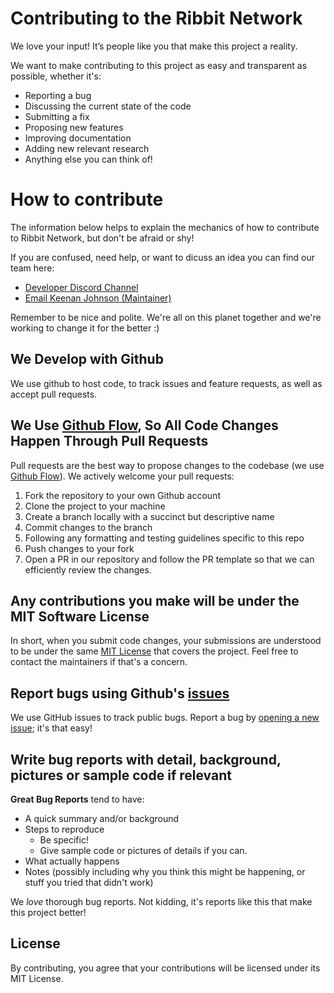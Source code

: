 # Contributing to the Ribbit Network
We love your input! It’s people like you that make this project a reality.

We want to make contributing to this project as easy and transparent as possible, whether it's:

- Reporting a bug
- Discussing the current state of the code
- Submitting a fix
- Proposing new features
- Improving documentation
- Adding new relevant research
- Anything else you can think of!

# How to contribute

The information below helps to explain the mechanics of how to contribute to Ribbit Network, but don't be afraid or shy!

If you are confused, need help, or want to dicuss an idea you can find our team here:

* [Developer Discord Channel](https://discord.gg/vq8PkDb2TC)
* [Email Keenan Johnson (Maintainer)](mailto:keenan.johnson@gmail.com)

Remember to be nice and polite. We're all on this planet together and we're working to change it for the better :)

## We Develop with Github
We use github to host code, to track issues and feature requests, as well as accept pull requests.

## We Use [Github Flow](https://guides.github.com/introduction/flow/index.html), So All Code Changes Happen Through Pull Requests
Pull requests are the best way to propose changes to the codebase (we use [Github Flow](https://guides.github.com/introduction/flow/index.html)). We actively welcome your pull requests:

1. Fork the repository to your own Github account
2. Clone the project to your machine
3. Create a branch locally with a succinct but descriptive name
4. Commit changes to the branch
5. Following any formatting and testing guidelines specific to this repo
6. Push changes to your fork
7. Open a PR in our repository and follow the PR template so that we can efficiently review the changes.

## Any contributions you make will be under the MIT Software License
In short, when you submit code changes, your submissions are understood to be under the same [MIT License](http://choosealicense.com/licenses/mit/) that covers the project. Feel free to contact the maintainers if that's a concern.

## Report bugs using Github's [issues](https://github.com/Ribbit-Network/ribbit-network-dashboard/issues)
We use GitHub issues to track public bugs. Report a bug by [opening a new issue](https://github.com/Ribbit-Network/ribbit-network-dashboard/issues/new/choose); it's that easy!

## Write bug reports with detail, background, pictures or sample code if relevant

**Great Bug Reports** tend to have:

- A quick summary and/or background
- Steps to reproduce
  - Be specific!
  - Give sample code or pictures of details if you can.
- What actually happens
- Notes (possibly including why you think this might be happening, or stuff you tried that didn't work)

We *love* thorough bug reports. Not kidding, it's reports like this that make this project better!

## License
By contributing, you agree that your contributions will be licensed under its MIT License.
